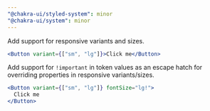 ```yaml
---
"@chakra-ui/styled-system": minor
"@chakra-ui/system": minor
---
```


Add support for responsive variants and sizes.

```jsx live=false
<Button variant={["sm", "lg"]}>Click me</Button>
```

Add support for `!important` in token values as an escape hatch for overriding
properties in responsive variants/sizes.

```jsx live=false
<Button variant={["sm", "lg"]} fontSize="lg!">
  Click me
</Button>
```
